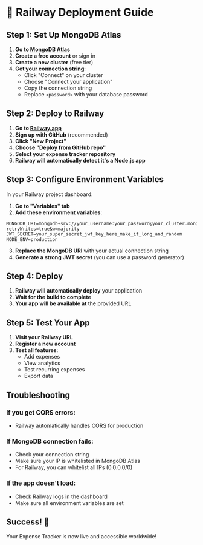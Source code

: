 # 🚀 Railway Deployment Guide

## Step 1: Set Up MongoDB Atlas

1. **Go to [MongoDB Atlas](https://www.mongodb.com/atlas)**
2. **Create a free account** or sign in
3. **Create a new cluster** (free tier)
4. **Get your connection string**:
   - Click "Connect" on your cluster
   - Choose "Connect your application"
   - Copy the connection string
   - Replace `<password>` with your database password

## Step 2: Deploy to Railway

1. **Go to [Railway.app](https://railway.app)**
2. **Sign up with GitHub** (recommended)
3. **Click "New Project"**
4. **Choose "Deploy from GitHub repo"**
5. **Select your expense tracker repository**
6. **Railway will automatically detect it's a Node.js app**

## Step 3: Configure Environment Variables

In your Railway project dashboard:

1. **Go to "Variables" tab**
2. **Add these environment variables**:

```
MONGODB_URI=mongodb+srv://your_username:your_password@your_cluster.mongodb.net/expense_tracker?retryWrites=true&w=majority
JWT_SECRET=your_super_secret_jwt_key_here_make_it_long_and_random
NODE_ENV=production
```

3. **Replace the MongoDB URI** with your actual connection string
4. **Generate a strong JWT secret** (you can use a password generator)

## Step 4: Deploy

1. **Railway will automatically deploy** your application
2. **Wait for the build to complete**
3. **Your app will be available at** the provided URL

## Step 5: Test Your App

1. **Visit your Railway URL**
2. **Register a new account**
3. **Test all features**:
   - Add expenses
   - View analytics
   - Test recurring expenses
   - Export data

## Troubleshooting

### If you get CORS errors:
- Railway automatically handles CORS for production

### If MongoDB connection fails:
- Check your connection string
- Make sure your IP is whitelisted in MongoDB Atlas
- For Railway, you can whitelist all IPs (0.0.0.0/0)

### If the app doesn't load:
- Check Railway logs in the dashboard
- Make sure all environment variables are set

## Success! 🎉

Your Expense Tracker is now live and accessible worldwide! 